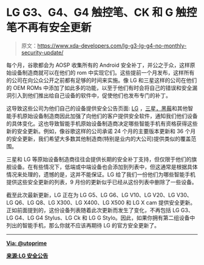 # LG G3、G4、G4 触控笔、CK 和 G 触控笔不再有安全更新

> 原文：<https://www.xda-developers.com/lg-g3-lg-g4-no-monthly-security-update/>

每个月，谷歌都会为 AOSP 收集所有的 Android 安全补丁，并公之于众，这样原始设备制造商就可以在他们的 rom 中实现它们。这些提前一个月发布，这样所有的公司在向公众公开之前都有足够的时间来实施。像 LG 和三星这样的公司在他们的 OEM ROMs 中添加了如此多的功能，以至于他们有时会将自己的错误和安全漏洞引入到他们推出给自己设备的软件中，促使他们也发布专门的补丁。

这导致这些公司为他们自己的设备提供安全公告页面: [LG](https://www.xda-developers.com/xda-external-link/lg-launches-a-security-bulletin-for-monthly-android-updates/) ，[三星，黑莓](https://www.xda-developers.com/samsung-blackberry-publish-their-android-security-bulletin-for-january/)和其他智能手机原始设备制造商因此加强了向他们的客户提供安全软件，通知我们他们设备的具体变化。这也导致智能手机原始设备制造商决定哪些智能手机有资格获得这些新的安全更新。例如，像谷歌这样的公司承诺 24 个月的主要版本更新和 36 个月的安全更新，我们希望大多数其他制造商(特别是业内的大公司)提供类似的覆盖范围。

三星和 LG 等原始设备制造商往往会提供长期的安全补丁支持，但仅限于他们的旗舰设备。在有些情况下，低端或中端设备也会添加到列表中，但这通常是根据具体情况来处理的，遗憾的是，这并不能保证。LG 给了我们一份他们为哪些智能手机提供这些安全更新的列表，9 月份的更新似乎已经从这份列表中删除了一些设备。

截至此次最新更新，LG 正在为 LG G5、LG G6、LG V10、LG V20、LG V30、LG Q6、LG Q8、LG X300、LG X400、LG X500 和 LG X cam 提供安全更新。正如前面提到的，这份设备列表随着此次更新而发生了变化，不再包括 LG G3、LG G4、LG G4 Stylus、LG Ck 和 LG G Stylo。因此，如果你拥有第二组设备中列出的智能手机，那么你就不应该再期待 LG 的官方安全更新了。

* * *

[**Via: @utoprime**](https://twitter.com/utoprime/status/913777445228224512)

[**来源:LG 安全公告**](https://lgsecurity.lge.com/security_updates.html)